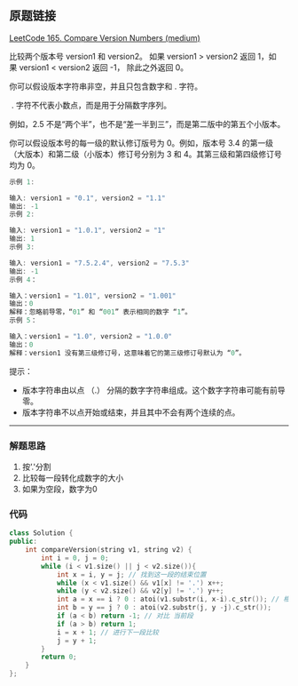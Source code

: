 ## 原题链接

[LeetCode 165. Compare Version Numbers (medium)](https://leetcode-cn.com/problems/compare-version-numbers/)

比较两个版本号 version1 和 version2。
如果 version1 > version2 返回 1，如果 version1 < version2 返回 -1， 除此之外返回 0。

你可以假设版本字符串非空，并且只包含数字和 . 字符。

 . 字符不代表小数点，而是用于分隔数字序列。

例如，2.5 不是“两个半”，也不是“差一半到三”，而是第二版中的第五个小版本。

你可以假设版本号的每一级的默认修订版号为 0。例如，版本号 3.4 的第一级（大版本）和第二级（小版本）修订号分别为 3 和 4。其第三级和第四级修订号均为 0。
 
```cpp
示例 1:

输入: version1 = "0.1", version2 = "1.1"
输出: -1
示例 2:

输入: version1 = "1.0.1", version2 = "1"
输出: 1
示例 3:

输入: version1 = "7.5.2.4", version2 = "7.5.3"
输出: -1
示例 4：

输入：version1 = "1.01", version2 = "1.001"
输出：0
解释：忽略前导零，“01” 和 “001” 表示相同的数字 “1”。
示例 5：

输入：version1 = "1.0", version2 = "1.0.0"
输出：0
解释：version1 没有第三级修订号，这意味着它的第三级修订号默认为 “0”。
```

提示：

- 版本字符串由以点 （.） 分隔的数字字符串组成。这个数字字符串可能有前导零。
- 版本字符串不以点开始或结束，并且其中不会有两个连续的点。

---

### 解题思路

1. 按’.'分割
2. 比较每一段转化成数字的大小
3. 如果为空段，数字为0

### 代码

```cpp
class Solution {
public:
    int compareVersion(string v1, string v2) {
        int i = 0, j = 0;
        while (i < v1.size() || j < v2.size()){
            int x = i, y = j; // 找到这一段的结束位置
            while (x < v1.size() && v1[x] != '.') x++;
            while (y < v2.size() && v2[y] != '.') y++;
            int a = x == i ? 0 : atoi(v1.substr(i, x-i).c_str()); // 相等即为空串
            int b = y == j ? 0 : atoi(v2.substr(j, y -j).c_str());
            if (a < b) return -1; // 对比 当前段
            if (a > b) return 1;
            i = x + 1; // 进行下一段比较
            j = y + 1;
        }
        return 0;
    }
};
```
